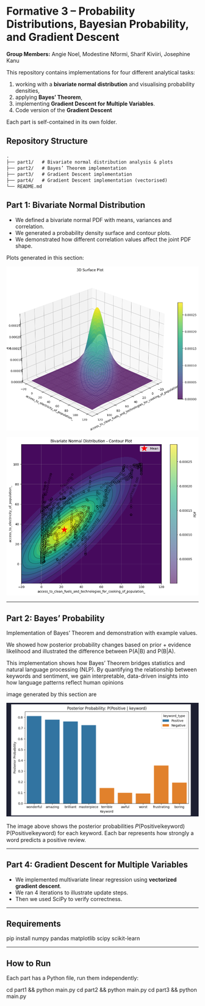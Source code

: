 # Formative 3 – Probability Distributions, Bayesian Probability, and Gradient Descent

**Group Members:** Angie Noel, Modestine Nformi, Sharif Kiviiri, Josephine Kanu


This repository contains implementations for four different analytical tasks:
1) working with a **bivariate normal distribution** and visualising probability densities,
2) applying **Bayes’ Theorem**,
3) implementing **Gradient Descent for Multiple Variables**.
4) Code version of the **Gradient Descent**

Each part is self-contained in its own folder.



## Repository Structure


```
.
├── part1/   # Bivariate normal distribution analysis & plots
├── part2/   # Bayes’ Theorem implementation 
├── part3/   # Gradient Descent implementation
├── part4/   # Gradient Descent implementation (vectorised)
└── README.md
```


## Part 1: Bivariate Normal Distribution

- We defined a bivariate normal PDF with means, variances and correlation.
- We generated a probability density surface and contour plots.
- We demonstrated how different correlation values affect the joint PDF shape.

Plots generated in this section:

 ![alt text](image-1.png) 


 ![Contour Plane](image.png) 


---

## Part 2: Bayes’ Probability

Implementation of Bayes’ Theorem and demonstration with example values.

We showed how posterior probability changes based on prior + evidence likelihood and illustrated the difference between P(A|B) and P(B|A).

This implementation shows how Bayes’ Theorem bridges statistics and natural language processing (NLP).
By quantifying the relationship between keywords and sentiment, we gain interpretable, data-driven insights into how language patterns reflect human opinions

image generated by this section are


 ![posterior probalility p(positive/keyword)](./image3%20probability.png)

The image above shows the posterior probabilities 
𝑃(Positive∣keyword)
P(Positive∣keyword) for each keyword.
Each bar represents how strongly a word predicts a positive review.



---

## Part 4: Gradient Descent for Multiple Variables

- We implemented multivariate linear regression using **vectorized gradient descent**.
- We ran 4 iterations to illustrate update steps.
- Then we used SciPy to verify correctness.

---

## Requirements

pip install numpy pandas matplotlib scipy scikit-learn


---

## How to Run

Each part has a Python file, run them independently:

cd part1 && python main.py
cd part2 && python main.py
cd part3 && python main.py